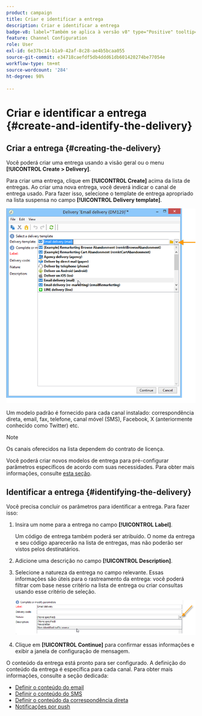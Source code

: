 ```yaml
---
product: campaign
title: Criar e identificar a entrega
description: Criar e identificar a entrega
badge-v8: label="Também se aplica à versão v8" type="Positive" tooltip="Também se aplica ao Campaign v8"
feature: Channel Configuration
role: User
exl-id: 6e37bc14-b1a9-42af-8c28-ae4b5bcaa055
source-git-commit: e34718caefdf5db4ddd61db601420274be77054e
workflow-type: tm+mt
source-wordcount: '284'
ht-degree: 98%

---
```


# Criar e identificar a entrega {#create-and-identify-the-delivery}

## Criar a entrega {#creating-the-delivery}

Você poderá criar uma entrega usando a visão geral ou o menu **[!UICONTROL Create > Delivery]**.


Para criar uma entrega, clique em **[!UICONTROL Create]** acima da lista de entregas. Ao criar uma nova entrega, você deverá indicar o canal de entrega usado. Para fazer isso, selecione o template de entrega apropriado na lista suspensa no campo **[!UICONTROL Delivery template]**.

![](assets/s_ncs_user_wizard_email01_1.png)

Um modelo padrão é fornecido para cada canal instalado: correspondência direta, email, fax, telefone, canal móvel (SMS), Facebook, X (anteriormente conhecido como Twitter) etc.

>[!NOTE]
>
>Os canais oferecidos na lista dependem do contrato de licença.

Você poderá criar novos modelos de entrega para pré-configurar parâmetros específicos de acordo com suas necessidades. Para obter mais informações, consulte [esta seção](about-templates.md).

## Identificar a entrega {#identifying-the-delivery}

Você precisa concluir os parâmetros para identificar a entrega. Para fazer isso:

1. Insira um nome para a entrega no campo **[!UICONTROL Label]**.

   Um código de entrega também poderá ser atribuído. O nome da entrega e seu código aparecerão na lista de entregas, mas não poderão ser vistos pelos destinatários.

1. Adicione uma descrição no campo **[!UICONTROL Description]**.
1. Selecione a natureza da entrega no campo relevante. Essas informações são úteis para o rastreamento da entrega: você poderá filtrar com base nesse critério na lista de entrega ou criar consultas usando esse critério de seleção.

   ![](assets/s_ncs_user_email_del_nature.png)

1. Clique em **[!UICONTROL Continue]** para confirmar essas informações e exibir a janela de configuração de mensagem.

O conteúdo da entrega está pronto para ser configurado. A definição do conteúdo da entrega é específica para cada canal. Para obter mais informações, consulte a seção dedicada:

* [Definir o conteúdo do email](defining-the-email-content.md)
* [Definir o conteúdo do SMS](sms-create.md#defining-the-sms-content)
* [Definir o conteúdo da correspondência direta](defining-the-direct-mail-content.md)
* [Notificações por push](about-mobile-app-channel.md)
